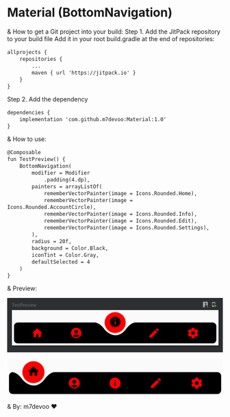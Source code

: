 # Material (BottomNavigation)

& How to get a Git project into your build:
   Step 1. Add the JitPack repository to your build file
   Add it in your root build.gradle at the end of repositories:
        
	allprojects {
		repositories {
			...
			maven { url 'https://jitpack.io' }
		}
	}
  
   Step 2. Add the dependency

	dependencies {
		implementation 'com.github.m7devoo:Material:1.0'
	}
	
& How to use:

	@Composable
	fun TestPreview() {
		BottomNavigation(
			modifier = Modifier
			    .padding(4.dp),
			painters = arrayListOf(
			    rememberVectorPainter(image = Icons.Rounded.Home),
			    rememberVectorPainter(image = Icons.Rounded.AccountCircle),
			    rememberVectorPainter(image = Icons.Rounded.Info),
			    rememberVectorPainter(image = Icons.Rounded.Edit),
				rememberVectorPainter(image = Icons.Rounded.Settings),
			),
			radius = 20f,
			background = Color.Black,
			iconTint = Color.Gray,
			defaultSelected = 4
		)
	}

& Preview:

   ![Preview1](/images/bottom-navigation.PNG)
   
   ![Preview](https://github.com/m7devoo/Material/blob/master/images/bottom-navigation.gif)



& By:   m7devoo ♥
